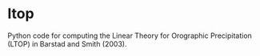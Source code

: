 # ltop
Python code for computing the Linear Theory for Orographic Precipitation (LTOP) in Barstad and Smith (2003).
